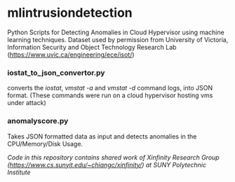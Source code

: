 # mlintrusiondetection
Python Scripts for Detecting Anomalies in Cloud Hypervisor using machine learning techniques. Dataset used by permission from University of Victoria, Information Security and Object Technology Research Lab (https://www.uvic.ca/engineering/ece/isot/)

### iostat_to_json_convertor.py
converts the *iostat*, *vmstat -a* and *vmstat -d* command logs, into JSON format. (These commands were run on a cloud hypervisor hosting vms under attack)

### anomalyscore.py
Takes JSON formatted data as input and detects anomalies in the CPU/Memory/Disk Usage.


*Code in this repository contains shared work of Xinfinity Research Group (https://www.cs.sunyit.edu/~chiangc/xinfinity/) at SUNY Polytechnic Institute*
